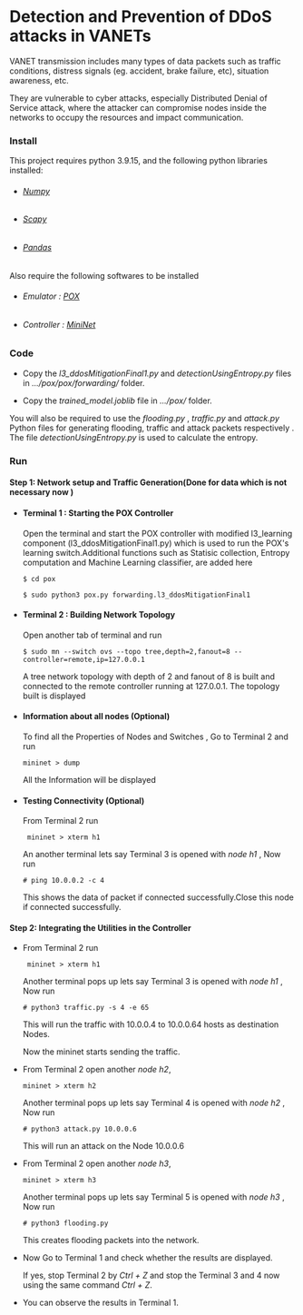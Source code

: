 # Detection and Prevention of DDoS attacks in VANETs

VANET transmission includes many types of data packets such as traffic conditions, distress signals (eg. accident, brake failure, etc), situation awareness, etc.

They are vulnerable to cyber attacks, especially Distributed Denial of Service attack, where the attacker can compromise nodes inside the networks to occupy the resources and impact communication. 


### Install

  This project requires python 3.9.15, and the following python libraries installed:

   * ###### [Numpy](https://numpy.org/)
   * ###### [Scapy](https://scapy.net/)
   * ###### [Pandas](https://pandas.pydata.org/)

  Also require the following softwares to be installed

   * ###### Emulator : [POX](https://noxrepo.github.io/pox-doc/html/)
   * ###### Controller : [MiniNet](https://noxrepo.github.io/pox-doc/html/)

### Code
   * Copy the *l3_ddosMitigationFinal1.py* and *detectionUsingEntropy.py* files in *.../pox/pox/forwarding/* folder. 

   * Copy the *trained_model.joblib* file in *.../pox/* folder. 
  
   You will also be required to use the *flooding.py* , *traffic.py* and *attack.py* Python files for generating flooding, traffic and attack packets respectively . The file *detectionUsingEntropy.py* is used to calculate the entropy. 
 

### Run
  #### Step 1: Network setup and Traffic Generation(Done for data which is not necessary now )
  * #### Terminal 1 : Starting the POX Controller
     Open the terminal and start the POX controller with modified l3_learning component (l3_ddosMitigationFinal1.py) which is used to run the POX's learning switch.Additional functions such as Statisic collection, Entropy computation and Machine Learning classifier, are added here
     
     ``` $ cd pox ```
     
     ``` $ sudo python3 pox.py forwarding.l3_ddosMitigationFinal1  ```
   
  * #### Terminal 2 : Building Network Topology

     Open another tab of terminal and run

     ``` $ sudo mn --switch ovs --topo tree,depth=2,fanout=8 --controller=remote,ip=127.0.0.1 ```
  
     A tree network topology with depth of 2 and fanout of 8 is built and connected to the remote controller running at 127.0.0.1. The topology built is displayed 
  
  * #### Information about all nodes (Optional)

     To find all the Properties of Nodes and Switches , Go to Terminal 2 and run   
   
     ```mininet > dump ```

     All the Information will be displayed
   
  * #### Testing Connectivity (Optional)
     From Terminal 2  run
   
     ``` mininet > xterm h1```

     An another terminal lets say Terminal 3 is opened with *node h1* , Now run 
   
     ```# ping 10.0.0.2 -c 4``` 
   
     This shows the data of packet if connected successfully.Close this node if connected successfully.

  #### Step 2: Integrating the Utilities in the Controller
  * From Terminal 2 run
  
    ``` mininet > xterm h1```

    Another terminal pops up lets say Terminal 3 is opened with *node h1* , Now run
  
    ```# python3 traffic.py -s 4 -e 65```
  
    This will run the traffic with 10.0.0.4 to 10.0.0.64 hosts as destination Nodes.
  
    Now the mininet starts sending the traffic.
  
  * From Terminal 2 open another *node h2*,

    ```mininet > xterm h2```
  
    Another terminal pops up lets say Terminal 4 is opened with *node h2* , Now run

    ```# python3 attack.py 10.0.0.6```
  
    This will run an attack on the Node 10.0.0.6

  * From Terminal 2 open another *node h3*,

    ```mininet > xterm h3```
  
    Another terminal pops up lets say Terminal 5 is opened with *node h3* , Now run

    ```# python3 flooding.py```
  
    This creates flooding packets into the network.
  
  * Now Go to Terminal 1 and check whether the results are displayed.
  
    If yes, stop Terminal 2 by *Ctrl + Z* and stop the Terminal 3 and 4 now using the same command *Ctrl + Z*.
  
  * You can observe the results in Terminal 1.

